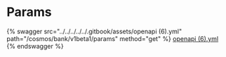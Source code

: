 # Params

{% swagger src="../../../../../.gitbook/assets/openapi (6).yml" path="/cosmos/bank/v1beta1/params" method="get" %}
[openapi (6).yml](<../../../../../.gitbook/assets/openapi (6).yml>)
{% endswagger %}
